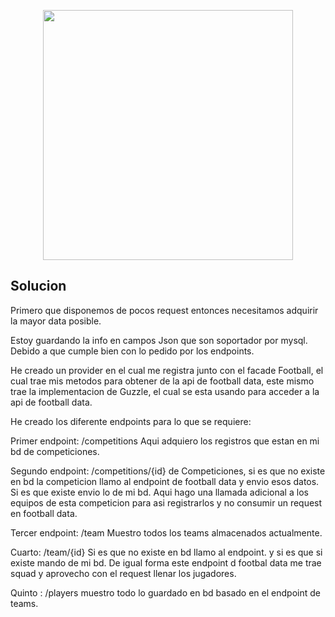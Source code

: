 <p align="center"><img src="https://res.cloudinary.com/dtfbvvkyp/image/upload/v1566331377/laravel-logolockup-cmyk-red.svg" width="400"></p>


## Solucion

Primero que disponemos de pocos request entonces necesitamos adquirir la mayor data posible.

Estoy guardando la info en campos Json que son soportador por mysql. Debido a que cumple bien con lo pedido por los endpoints.

He creado un provider en el cual me registra junto con el facade Football, el cual trae mis metodos para obtener de la api de football data, este mismo trae la implementacion de Guzzle, el cual se esta usando para acceder a la api de football data.

He creado los diferente endpoints para lo que se requiere:

Primer endpoint: /competitions Aqui adquiero los registros que estan en mi bd de competiciones.

Segundo endpoint: /competitions/{id} de Competiciones, si es que no existe en bd la competicion llamo al endpoint de football data y envio esos datos. Si es que existe envio lo de mi bd. Aqui hago una llamada adicional a los equipos de esta competicion para asi registrarlos y no consumir un request en football data.

Tercer endpoint: /team Muestro todos los teams almacenados actualmente.

Cuarto: /team/{id} Si es que no existe en bd llamo al endpoint. y si es que si existe mando de mi bd. De igual forma este endpoint d footbal data me trae squad y aprovecho con el request llenar los jugadores.

Quinto : /players muestro todo lo guardado en bd basado en el endpoint de teams.
